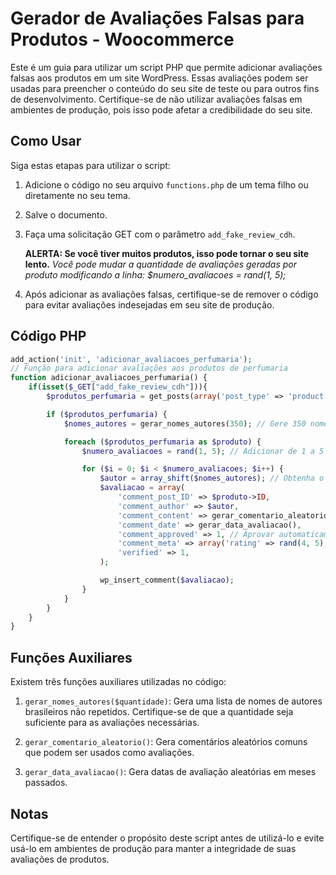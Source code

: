 # Gerador de Avaliações Falsas para Produtos - Woocommerce

Este é um guia para utilizar um script PHP que permite adicionar avaliações falsas aos produtos em um site WordPress. Essas avaliações podem ser usadas para preencher o conteúdo do seu site de teste ou para outros fins de desenvolvimento. Certifique-se de não utilizar avaliações falsas em ambientes de produção, pois isso pode afetar a credibilidade do seu site.

## Como Usar

Siga estas etapas para utilizar o script:

1. Adicione o código no seu arquivo `functions.php` de um tema filho ou diretamente no seu tema.

2. Salve o documento.

3. Faça uma solicitação GET com o parâmetro `add_fake_review_cdh`.

    **ALERTA: Se você tiver muitos produtos, isso pode tornar o seu site lento.**
    *Você pode mudar a quantidade de avaliações geradas por produto modificando a linha: $numero_avaliacoes = rand(1, 5);*

5. Após adicionar as avaliações falsas, certifique-se de remover o código para evitar avaliações indesejadas em seu site de produção.

## Código PHP

```php
add_action('init', 'adicionar_avaliacoes_perfumaria');
// Função para adicionar avaliações aos produtos de perfumaria
function adicionar_avaliacoes_perfumaria() {
    if(isset($_GET["add_fake_review_cdh"])){
        $produtos_perfumaria = get_posts(array('post_type' => 'product', 'numberposts' => -1));

        if ($produtos_perfumaria) {
            $nomes_autores = gerar_nomes_autores(350); // Gere 350 nomes de autores únicos

            foreach ($produtos_perfumaria as $produto) {
                $numero_avaliacoes = rand(1, 5); // Adicionar de 1 a 5 avaliações em cada produto

                for ($i = 0; $i < $numero_avaliacoes; $i++) {
                    $autor = array_shift($nomes_autores); // Obtenha o próximo autor da lista
                    $avaliacao = array(
                        'comment_post_ID' => $produto->ID,
                        'comment_author' => $autor,
                        'comment_content' => gerar_comentario_aleatorio(),
                        'comment_date' => gerar_data_avaliacao(),
                        'comment_approved' => 1, // Aprovar automaticamente a avaliação
                        'comment_meta' => array('rating' => rand(4, 5), 'verified' => 1), // Avalie com 4 ou 5 estrelas
                        'verified' => 1,
                    );

                    wp_insert_comment($avaliacao);
                }
            }
        }
    }
}
```

## Funções Auxiliares

Existem três funções auxiliares utilizadas no código:

1. `gerar_nomes_autores($quantidade)`: Gera uma lista de nomes de autores brasileiros não repetidos. Certifique-se de que a quantidade seja suficiente para as avaliações necessárias.

2. `gerar_comentario_aleatorio()`: Gera comentários aleatórios comuns que podem ser usados como avaliações.

3. `gerar_data_avaliacao()`: Gera datas de avaliação aleatórias em meses passados.

## Notas

Certifique-se de entender o propósito deste script antes de utilizá-lo e evite usá-lo em ambientes de produção para manter a integridade de suas avaliações de produtos.
